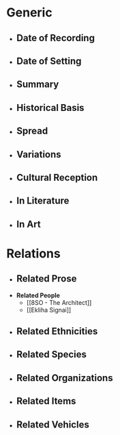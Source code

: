 # Generic
- **Date of Recording**
	- 
- **Date of Setting**
	- 
- **Summary**
	- 
- **Historical Basis**
	- 
- **Spread**
	- 
- **Variations**
	- 
- **Cultural Reception**
	- 
- **In Literature**
	- 
- **In Art**
	- 
# Relations
- **Related Prose**
	- 
- **Related People**
	- [[8SO - The Architect]]
	- [[Ekliha Signai]]
- **Related Ethnicities**
	- 
- **Related Species**
	- 
- **Related Organizations**
	- 
- **Related Items**
	- 
- **Related Vehicles**
	- 